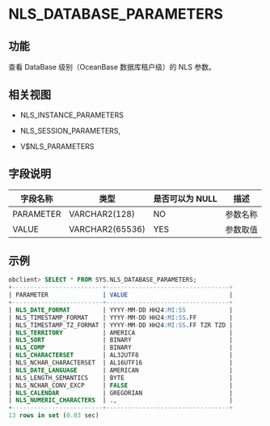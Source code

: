 NLS_DATABASE_PARAMETERS 
============================================



功能 
-----------

查看 DataBase 级别（OceanBase 数据库租户级）的 NLS 参数。

相关视图 
-------------

* NLS_INSTANCE_PARAMETERS

  

* NLS_SESSION_PARAMETERS,

  

* V$NLS_PARAMETERS

  




字段说明 
-------------



| **字段名称**  |     **类型**      | **是否可以为 NULL** | **描述** |
|-----------|-----------------|----------------|--------|
| PARAMETER | VARCHAR2(128)   | NO             | 参数名称   |
| VALUE     | VARCHAR2(65536) | YES            | 参数取值   |



示例 
-----------

```sql
obclient> SELECT * FROM SYS.NLS_DATABASE_PARAMETERS;
+-------------------------+----------------------------------+
| PARAMETER               | VALUE                            |
+-------------------------+----------------------------------+
| NLS_DATE_FORMAT         | YYYY-MM-DD HH24:MI:SS            |
| NLS_TIMESTAMP_FORMAT    | YYYY-MM-DD HH24:MI:SS.FF         |
| NLS_TIMESTAMP_TZ_FORMAT | YYYY-MM-DD HH24:MI:SS.FF TZR TZD |
| NLS_TERRITORY           | AMERICA                          |
| NLS_SORT                | BINARY                           |
| NLS_COMP                | BINARY                           |
| NLS_CHARACTERSET        | AL32UTF8                         |
| NLS_NCHAR_CHARACTERSET  | AL16UTF16                        |
| NLS_DATE_LANGUAGE       | AMERICAN                         |
| NLS_LENGTH_SEMANTICS    | BYTE                             |
| NLS_NCHAR_CONV_EXCP     | FALSE                            |
| NLS_CALENDAR            | GREGORIAN                        |
| NLS_NUMERIC_CHARACTERS  | .,                               |
+-------------------------+----------------------------------+
13 rows in set (0.03 sec)
```



